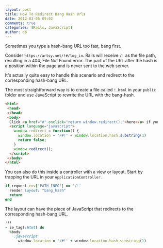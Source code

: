 ```yaml
---
layout: post
title: How To Redirect Bang Hash Urls
date: 2012-03-06 09:02
comments: true
categories: [Rails, JavaScript]
author: db
---
```

Sometimes you type a hash-bang URL too fast, bang first.

Consider `https://artsy.net/!#/log_in`. Rails will receive `/!` as the file path, resulting in a 404, File Not Found error. The part of the URL after the hash is a position within the page and is never sent to the web server.

It's actually quite easy to handle this scenario and redirect to the corresponding hash-bang URL.

The most straightforward way is to create a file called `!.html` in your `public` folder and use JavaScript to rewrite the URL with the bang-hash.

``` html public/!.html
<html>
 <head>
 </head>
 <body>
  Click <a href="#" onclick="return window.redirect();">here</a> if you're not redirected ...
  <script language="javascript">
    window.redirect = function() {
      window.location = '/#!' + window.location.hash.substring(1)
      return false;
    }
    window.redirect();
  </script>
 </body>
</html>
```

You can also do this inside a controller with a view or layout. Start by trapping the URL in your `ApplicationController`.

``` ruby app/controllers/application_controller.rb
if request.env['PATH_INFO'] == '/!'
  render layout: "bang_hash"
  return
end
```

The layout can have the piece of JavaScript that redirects to the corresponding hash-bang URL.

``` ruby app/views/layouts/bang_hash.html.haml
!!!
- ie_tag(:html) do
  %body
    :javascript
      window.location = '/#!' + window.location.hash.substring(1)
```
